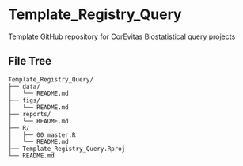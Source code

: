 # Template_Registry_Query
Template GitHub repository for CorEvitas Biostatistical query projects

## File Tree  

```
Template_Registry_Query/
├── data/
│   └── README.md
├── figs/
│   └── README.md
├── reports/
│   └── README.md
├── R/
│   ├── 00_master.R
│   └── README.md
├── Template_Registry_Query.Rproj
└── README.md
```
